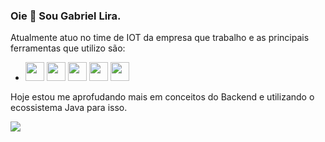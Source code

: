 ### Oie 👋 Sou Gabriel Lira.

Atualmente atuo no time de IOT da empresa que trabalho e as principais ferramentas que utilizo são:
   
   * <img src="https://cdn.jsdelivr.net/gh/devicons/devicon/icons/nodejs/nodejs-original.svg" width=30 heigth=30 /> <img src="https://cdn.jsdelivr.net/gh/devicons/devicon/icons/vuejs/vuejs-original.svg" width=30 heigth=30 /> <img src="https://cdn.jsdelivr.net/gh/devicons/devicon/icons/javascript/javascript-original.svg" width=30 heigth=30 /> <img src="https://cdn.jsdelivr.net/gh/devicons/devicon/icons/typescript/typescript-original.svg" width=30 heigth=30 /> <img src="https://nodered.org/about/resources/media/node-red-hexagon.png" width=30 heigth=30 />

Hoje estou me aprofudando mais em conceitos do Backend e utilizando o ecossistema Java para isso.
          
          
          
                  
          




[![](https://img.shields.io/badge/LinkedIn-0077B5?style=for-the-badge&logo=linkedin&logoColor=white)](https://linkedin.com/in/gabriel-lira-0489aa20a)


